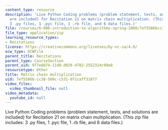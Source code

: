 ```yaml
---
content_type: resource
description: 'Live Python Coding problems (problem statement, tests, and solutions
  are included) for Recitation 21 on matrix chain multiplication. (This zip file includes:
  3 .py files, 1 .pyc file, 1 .rb file, and 6 data files.)'
file: /courses/6-006-introduction-to-algorithms-spring-2008/7ef5586bcc38569cc531071caff31877_r21_parens.zip
file_type: application/zip
learning_resource_types:
- Recitations
license: https://creativecommons.org/licenses/by-nc-sa/4.0/
ocw_type: OCWFile
parent_title: Recitations
parent_type: CourseSection
parent_uid: 977e8874-11d8-d029-4782-2552324c99e8
resourcetype: Other
title: Matrix chain multiplication
uid: 7ef5586b-cc38-569c-c531-071caff31877
video_files:
  video_thumbnail_file: null
video_metadata:
  youtube_id: null
---
```

Live Python Coding problems (problem statement, tests, and solutions are included) for Recitation 21 on matrix chain multiplication. (This zip file includes: 3 .py files, 1 .pyc file, 1 .rb file, and 6 data files.)
